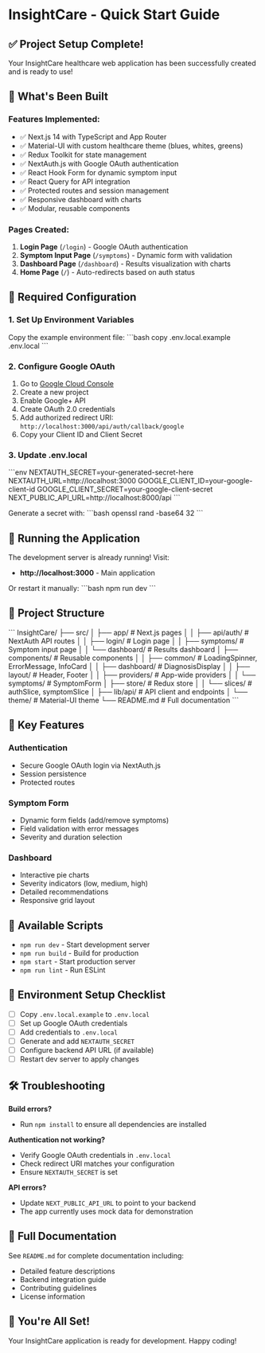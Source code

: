 # InsightCare - Quick Start Guide

## ✅ Project Setup Complete!

Your InsightCare healthcare web application has been successfully created and is ready to use!

## 🚀 What's Been Built

### Features Implemented:
- ✅ Next.js 14 with TypeScript and App Router
- ✅ Material-UI with custom healthcare theme (blues, whites, greens)
- ✅ Redux Toolkit for state management
- ✅ NextAuth.js with Google OAuth authentication
- ✅ React Hook Form for dynamic symptom input
- ✅ React Query for API integration
- ✅ Protected routes and session management
- ✅ Responsive dashboard with charts
- ✅ Modular, reusable components

### Pages Created:
1. **Login Page** (`/login`) - Google OAuth authentication
2. **Symptom Input Page** (`/symptoms`) - Dynamic form with validation
3. **Dashboard Page** (`/dashboard`) - Results visualization with charts
4. **Home Page** (`/`) - Auto-redirects based on auth status

## 🔧 Required Configuration

### 1. Set Up Environment Variables

Copy the example environment file:
\`\`\`bash
copy .env.local.example .env.local
\`\`\`

### 2. Configure Google OAuth

1. Go to [Google Cloud Console](https://console.cloud.google.com/)
2. Create a new project
3. Enable Google+ API
4. Create OAuth 2.0 credentials
5. Add authorized redirect URI: `http://localhost:3000/api/auth/callback/google`
6. Copy your Client ID and Client Secret

### 3. Update .env.local

\`\`\`env
NEXTAUTH_SECRET=your-generated-secret-here
NEXTAUTH_URL=http://localhost:3000
GOOGLE_CLIENT_ID=your-google-client-id
GOOGLE_CLIENT_SECRET=your-google-client-secret
NEXT_PUBLIC_API_URL=http://localhost:8000/api
\`\`\`

Generate a secret with:
\`\`\`bash
openssl rand -base64 32
\`\`\`

## 🎯 Running the Application

The development server is already running! Visit:
- **http://localhost:3000** - Main application

Or restart it manually:
\`\`\`bash
npm run dev
\`\`\`

## 📁 Project Structure

\`\`\`
InsightCare/
├── src/
│   ├── app/                  # Next.js pages
│   │   ├── api/auth/        # NextAuth API routes
│   │   ├── login/           # Login page
│   │   ├── symptoms/        # Symptom input page
│   │   └── dashboard/       # Results dashboard
│   ├── components/          # Reusable components
│   │   ├── common/         # LoadingSpinner, ErrorMessage, InfoCard
│   │   ├── dashboard/      # DiagnosisDisplay
│   │   ├── layout/         # Header, Footer
│   │   ├── providers/      # App-wide providers
│   │   └── symptoms/       # SymptomForm
│   ├── store/              # Redux store
│   │   └── slices/         # authSlice, symptomSlice
│   ├── lib/api/            # API client and endpoints
│   └── theme/              # Material-UI theme
└── README.md               # Full documentation
\`\`\`

## 🎨 Key Features

### Authentication
- Secure Google OAuth login via NextAuth.js
- Session persistence
- Protected routes

### Symptom Form
- Dynamic form fields (add/remove symptoms)
- Field validation with error messages
- Severity and duration selection

### Dashboard
- Interactive pie charts
- Severity indicators (low, medium, high)
- Detailed recommendations
- Responsive grid layout

## 🔗 Available Scripts

- `npm run dev` - Start development server
- `npm run build` - Build for production
- `npm start` - Start production server
- `npm run lint` - Run ESLint

## 📝 Environment Setup Checklist

- [ ] Copy `.env.local.example` to `.env.local`
- [ ] Set up Google OAuth credentials
- [ ] Add credentials to `.env.local`
- [ ] Generate and add `NEXTAUTH_SECRET`
- [ ] Configure backend API URL (if available)
- [ ] Restart dev server to apply changes

## 🛠️ Troubleshooting

**Build errors?**
- Run `npm install` to ensure all dependencies are installed

**Authentication not working?**
- Verify Google OAuth credentials in `.env.local`
- Check redirect URI matches your configuration
- Ensure `NEXTAUTH_SECRET` is set

**API errors?**
- Update `NEXT_PUBLIC_API_URL` to point to your backend
- The app currently uses mock data for demonstration

## 📖 Full Documentation

See `README.md` for complete documentation including:
- Detailed feature descriptions
- Backend integration guide
- Contributing guidelines
- License information

## 🎉 You're All Set!

Your InsightCare application is ready for development. Happy coding!
